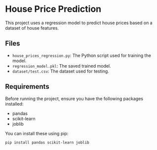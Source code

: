 # House Price Prediction

This project uses a regression model to predict house prices based on a dataset of house features.

## Files

- `house_prices_regression.py`: The Python script used for training the model.
- `regression_model.pkl`: The saved trained model.
- `dataset/test.csv`: The dataset used for testing.

## Requirements

Before running the project, ensure you have the following packages installed:

- pandas
- scikit-learn
- joblib

You can install these using pip:

```bash
pip install pandas scikit-learn joblib

